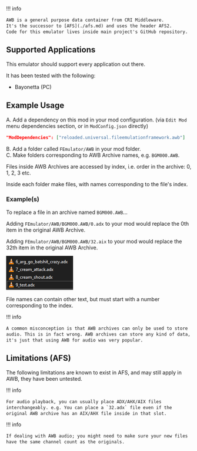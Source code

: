 !!! info

    AWB is a general purpose data container from CRI Middleware.  
    It's the successor to [AFS](./afs.md) and uses the header AFS2.  
    Code for this emulator lives inside main project's GitHub repository.  

## Supported Applications

This emulator should support every application out there.  

It has been tested with the following:  
- Bayonetta (PC)  

## Example Usage

A. Add a dependency on this mod in your mod configuration. (via `Edit Mod` menu dependencies section, or in `ModConfig.json` directly)

```json
"ModDependencies": ["reloaded.universal.fileemulationframework.awb"]
```

B. Add a folder called `FEmulator/AWB` in your mod folder.  
C. Make folders corresponding to AWB Archive names, e.g. `BGM000.AWB`.  

Files inside AWB Archives are accessed by index, i.e. order in the archive: 0, 1, 2, 3 etc.  

Inside each folder make files, with names corresponding to the file's index.  

### Example(s)

To replace a file in an archive named `BGM000.AWB`...

Adding `FEmulator/AWB/BGM000.AWB/0.adx` to your mod would replace the 0th item in the original AWB Archive.

Adding `FEmulator/AWB/BGM000.AWB/32.aix` to your mod would replace the 32th item in the original AWB Archive.

![example](../images/afs/afs_example.png)

File names can contain other text, but must start with a number corresponding to the index.  

!!! info 

    A common misconception is that AWB archives can only be used to store audio. This is in fact wrong. AWB archives can store any kind of data, it's just that using AWB for audio was very popular.

## Limitations (AFS)

The following limitations are known to exist in AFS, and may still apply in AWB, they have been untested.

!!! info 

    For audio playback, you can usually place ADX/AHX/AIX files interchangeably. e.g. You can place a `32.adx` file even if the original AWB archive has an AIX/AHX file inside in that slot. 

!!! info 

    If dealing with AWB audio; you might need to make sure your new files have the same channel count as the originals.   